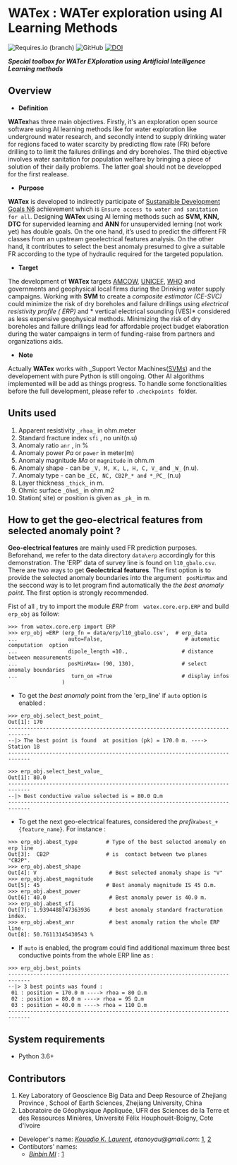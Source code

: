 # WATex : WATer exploration using AI Learning Methods

![Requires.io (branch)](https://img.shields.io/requires/github/WEgeophysics/watex/master?style=flat-square) ![GitHub](https://img.shields.io/github/license/WEgeophysics/watex?color=blue&label=Licence&style=flat-square) [![DOI](https://zenodo.org/badge/DOI/10.5281/zenodo.4896758.svg)](https://doi.org/10.5281/zenodo.4896758)

**_Special toolbox for WATer EXploration  using Artificial Intelligence Learning methods_**

## Overview

* **Definition** 


 **WATex**has three main objectives. Firstly, it's an exploration open source software using AI learning methods like for water exploration like underground water research,
 and secondly intend to supply drinking water for regions faced to water scarcity  by predicting flow rate (FR) before  drilling to 
 to limit the failures drillings and dry boreholes. The third objective involves water sanitation for population welfare by bringing a piece of solution of their daily problems.
 The latter goal should not be developped for the first realease. 
 
* **Purpose** 
 
 **WATex** is developed to  indirectly participate of [Sustanaible Development Goals N6](https://www.un.org/sustainabledevelopment/development-agenda/) achievement which is  `Ensure access to water and sanitation for all`.
 Designing **WATex** using AI lerning methods such as **SVM, KNN, DTC** for supervided learning and **ANN** for unsupervided lerning (not work yet) has double goals. On the one hand,
 it’s used to predict the different FR classes from an upstream geoelectrical features analysis.
 On the other hand, it contributes to select the best anomaly presumed to give a  suitable FR according
 to the type of hydraulic required for the targeted population. 
 
 * **Target** 
 
 The development of **WATex** targets  [AMCOW](https://amcow-online.org/initiatives/amcow-pan-african-groundwater-program-apagrop), [UNICEF](https://www.unicef.org/), [WHO](https://www.who.int/) and 
 governments and geophysical local firms during the Drinking water supply campaigns. 
 Working  with **SVM** to create a _composite estimator (CE-SVC)_ could minimize the risk of dry boreholes and failure drillings 
 using *electrical resistivity profile ( ERP)*  and * vertical electrical sounding (VES)* considered as less expensive geophysical  methods. 
 Minimizing the risk of dry boreholes and failure drillings  lead for  affordable  project budget elaboration during the water campaigns 
 in term of funding-raise from partners and organizations aids. 

* **Note** 

Actually **WATex** works with _Support Vector Machines([SVMs](https://www.csie.ntu.edu.tw/~cjlin/libsvm/)) and the developement with pure Python is still ongoing. 
Other AI algorithms implemented will be add as things progress. To handle some fonctionalities before the full development, please refer to `.checkpoints ` folder.
 
## Units used 

1. Apparent resistivity `_rhoa_` in ohm.meter 
2. Standard fracture index `sfi`  , no unit(n.u) 
3. Anomaly ratio `anr` ,  in %
4. Anomaly power *Pa* or `power`  in meter(m) 
5. Anomaly magnitude *Ma* or `magnitude` in ohm.m 
6. Anomaly shape - can be `_V, M, K, L, H, C, V_` and `_W_` (n.u). 
7. Anomaly type - can be `_EC, NC, CB2P_* and *_PC_` (n.u)
8. Layer thickness `_thick_` in m. 
9. Ohmic surface `_OhmS_` in ohm.m2 
10. Station( site) or position is given as `_pk_` in m.

## How to get the geo-electrical features from selected anomaly point ?

**Geo-electrical features** are mainly used FR prediction purposes. 
 Beforehand, we refer  to the  data directory `data\erp` accordingly for this demonstration. 
 The 'ERP' data of survey line  is found on `l10_gbalo.csv`. There are two ways to get **Geolectrical features**. 
 The first option  is to provide the selected anomaly boundaries into the argument ` posMinMax` and 
  the seccond way is to let program  find automatically the *the best anomaly point*. The first option is strongly recommended. 

 Fist of all , try to import the module _ERP_ from ` watex.core.erp.ERP`  and build `erp_obj`
 as follow: 
```
>>> from watex.core.erp import ERP 
>>> erp_obj =ERP (erp_fn = data/erp/l10_gbalo.csv',  # erp_data 
...                auto=False,                          # automatic computation  option 
...                dipole_length =10.,                 # distance between measurements 
...                posMinMax= (90, 130),               # select anomaly boundaries 
...                 turn_on =True                      # display infos
                 )
```
 - To get the _best anomaly_ point from the 'erp_line' if `auto` option is enabled : 
```
>>> erp_obj.select_best_point_ 
Out[1]: 170 
-----------------------------------------------------------------------------
--|> The best point is found  at position (pk) = 170.0 m. ----> Station 18              
-----------------------------------------------------------------------------

>>> erp_obj.select_best_value_ 
Out[1]: 80.0
-----------------------------------------------------------------------------
--|> Best conductive value selected is = 80.0 Ω.m                    
-----------------------------------------------------------------------------
```
- To get the next geo-electrical features, considered the _prefix_`abest_+ {feature_name}`. 
For instance :

```
>>> erp_obj.abest_type         # Type of the best selected anomaly on erp line
Out[3]:  CB2P                  # is  contact between two planes "CB2P". 
>>> erp_obj.abest_shape         
Out[4]: V                       # Best selected anomaly shape is "V"
>>> erp_obj.abest_magnitude    
Out[5]: 45                     # Best anomaly magnitude IS 45 Ω.m. 
>>> erp_obj.abest_power         
Out[6]: 40.0                    # Best anomaly power is 40.0 m. 
>>> erp_obj.abest_sfi          
Out[7]: 1.9394488747363936      # best anomaly standard fracturation index.
>>> erp_obj.abest_anr           # best anomaly ration the whole ERP line.
Out[8]: 50.76113145430543 % 

```
- If `auto` is enabled, the program could find additional maximum three best 
conductive points from the whole  ERP line as : 
```
>>> erp_obj.best_points 
-----------------------------------------------------------------------------
--|> 3 best points was found :
 01 : position = 170.0 m ----> rhoa = 80 Ω.m
 02 : position = 80.0 m ----> rhoa = 95 Ω.m
 03 : position = 40.0 m ----> rhoa = 110 Ω.m               
-----------------------------------------------------------------------------

```

## System requirements 
* Python 3.6+ 

## Contributors
  
1. Key Laboratory of Geoscience Big Data and Deep Resource of Zhejiang Province , School of Earth Sciences, Zhejiang University, China
2. Laboratoire de Géophysique Appliquée, UFR des Sciences de la Terre et des Ressources Minières, Université Félix Houphouët-Boigny, Cote d'Ivoire

* Developer's name:  [_Kouadio K. Laurent_](kkouao@zju.edu.cn), _etanoyau@gmail.com_: [1](http://www.zju.edu.cn/english/), [2](https://www.univ-fhb.edu.ci/index.php/ufr-strm/)
* Contibutors' names:
    *  [_Binbin MI_](mibinbin@zju.edu.cn) : [1](http://www.zju.edu.cn/english/)



	
	
	
	
	
	
	
	
	
	
	
	
	
	
	